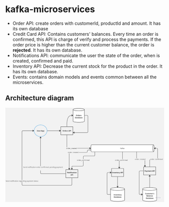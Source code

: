 # kafka-microservices

- Order API: create orders with customerId, productId and amount. It has its own database
- Credit Card API: Contains customers' balances. Every time an order is confirmed, this API is charge of verify and process
  the payments. If the order price is higher than the current customer balance, the order is **rejected**. 
  It has its own database.
- Notifications API: communicate the user the state of the order, when is created, confirmed and paid.
- Inventory API: Decrease the current stock for the product in the order. It has its own database.
- Events: contains domain models and events common between all the microservices. 

## Architecture diagram

![architecture_diagram](./resources/imgs/arch_diagram.jpg)
